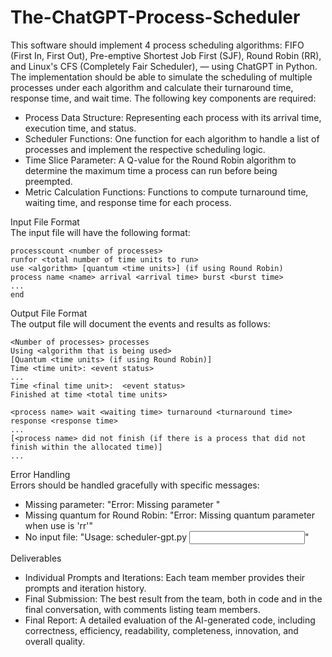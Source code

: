 # The-ChatGPT-Process-Scheduler
This software should implement 4 process scheduling algorithms: FIFO (First In, First Out), Pre-emptive Shortest Job First (SJF), Round Robin (RR), and Linux's CFS (Completely Fair Scheduler), — using ChatGPT in Python. The implementation should be able to simulate the scheduling of multiple processes under each algorithm and calculate their turnaround time, response time, and wait time. The following key components are required:

- Process Data Structure: Representing each process with its arrival time, execution time, and status.
- Scheduler Functions: One function for each algorithm to handle a list of processes and implement the respective scheduling logic.
- Time Slice Parameter: A Q-value for the Round Robin algorithm to determine the maximum time a process can run before being preempted.
- Metric Calculation Functions: Functions to compute turnaround time, waiting time, and response time for each process.


Input File Format\
The input file will have the following format:
```
processcount <number of processes>
runfor <total number of time units to run>
use <algorithm> [quantum <time units>] (if using Round Robin)
process name <name> arrival <arrival time> burst <burst time>
...
end
```

Output File Format\
The output file will document the events and results as follows:
```
<Number of processes> processes
Using <algorithm that is being used>
[Quantum <time units> (if using Round Robin)]
Time <time unit>: <event status>
...
Time <final time unit>:  <event status>
Finished at time <total time units>

<process name> wait <waiting time> turnaround <turnaround time> response <response time>
...
[<process name> did not finish (if there is a process that did not finish within the allocated time)]
...
```

Error Handling\
Errors should be handled gracefully with specific messages:
  - Missing parameter: "Error: Missing parameter <parameter>"
  - Missing quantum for Round Robin: "Error: Missing quantum parameter when use is 'rr'"
  - No input file: "Usage: scheduler-gpt.py <input file>"

Deliverables
  - Individual Prompts and Iterations: Each team member provides their prompts and iteration history.
  - Final Submission: The best result from the team, both in code and in the final conversation, with comments listing team members.
  - Final Report: A detailed evaluation of the AI-generated code, including correctness, efficiency, readability, completeness, innovation, and overall quality.
